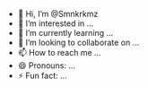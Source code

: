 - 👋 Hi, I’m @Smnkrkmz
- 👀 I’m interested in ...
- 🌱 I’m currently learning ...
- 💞️ I’m looking to collaborate on ...
- 📫 How to reach me ...
- 😄 Pronouns: ...
- ⚡ Fun fact: ...

<!---
Smnkrkmz/Smnkrkmz is a ✨ special ✨ repository because its `README.md` (this file) appears on your GitHub profile.
You can click the Preview link to take a look at your changes.
--->
